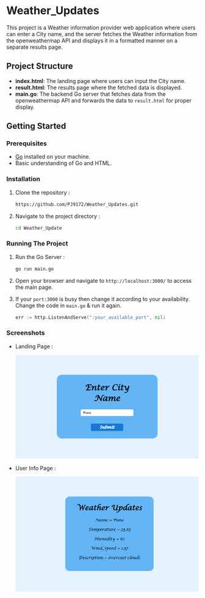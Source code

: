 # Weather_Updates

This project is a Weather information provider web application where users can enter a City name, and the server fetches the Weather information from the openweathermap API and displays it in a formatted manner on a separate results page.

## Project Structure

- **index.html**: The landing page where users can input the City name.
- **result.html**: The results page where the fetched data is displayed.
- **main.go**: The backend Go server that fetches data from the openweathermap API and forwards the data to `result.html` for proper display.


## Getting Started

### Prerequisites

- [Go](https://golang.org/) installed on your machine.
- Basic understanding of Go and HTML.

### Installation

1. Clone the repository :
   ```bash
   https://github.com/PJ9172/Weather_Updates.git
   ```
2. Navigate to the project directory :
    ```bash
    cd Weather_Update
    ```
### Running The Project

1. Run the Go Server : 
    ```bash
    go run main.go
    ```
2. Open your browser and navigate to `http://localhost:3000/` to access the main page.

3. If your `port:3000` is busy then change it according to your availability. Change the code in `main.go` & run it again.
   ```go
   err := http.ListenAndServe(":your_available_port", nil)
   ```
### Screenshots

- Landing Page : 

   ![landing_page](screenshots/landingPage.png)

- User Info Page : 

   ![user_info](screenshots/resultPage.png)